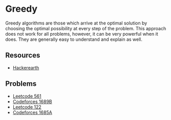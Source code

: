 # Greedy

Greedy algorithms are those which arrive at the optimal solution by choosing the optimal possibility at every step of the problem. This approach does not work
for all problems, however, it can be very powerful when it does. They are generally easy to understand and explain as well.

## Resources

- [Hackerearth](https://www.hackerearth.com/practice/algorithms/greedy/basics-of-greedy-algorithms/tutorial/)

## Problems

- [Leetcode 561](https://leetcode.com/problems/array-partition/)
- [Codeforces 1689B](https://codeforces.com/problemset/problem/1689/B)
- [Leetcode 122](https://leetcode.com/problems/best-time-to-buy-and-sell-stock-ii/)
- [Codeforces 1685A](https://codeforces.com/problemset/problem/1685/A)
